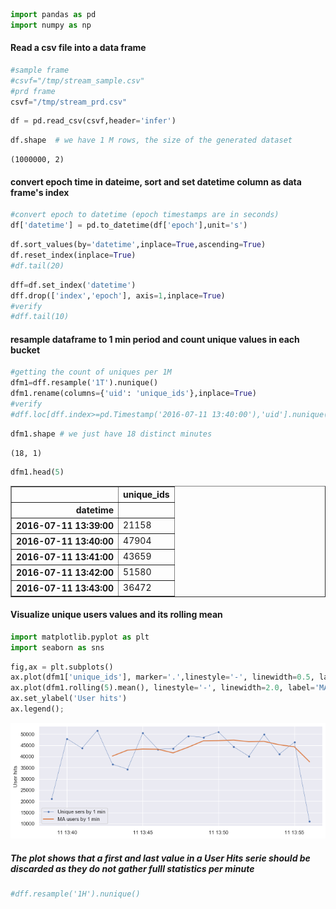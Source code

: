 

```python
import pandas as pd
import numpy as np
```

#### Read a csv file into a data frame


```python
#sample frame
#csvf="/tmp/stream_sample.csv"
#prd frame
csvf="/tmp/stream_prd.csv"
```


```python
df = pd.read_csv(csvf,header='infer')
```


```python
df.shape  # we have 1 M rows, the size of the generated dataset
```




    (1000000, 2)



#### convert epoch time in dateime, sort and set datetime column as data frame's index


```python
#convert epoch to datetime (epoch timestamps are in seconds)
df['datetime'] = pd.to_datetime(df['epoch'],unit='s')
```


```python
df.sort_values(by='datetime',inplace=True,ascending=True)
df.reset_index(inplace=True)
#df.tail(20)
```


```python
dff=df.set_index('datetime')
dff.drop(['index','epoch'], axis=1,inplace=True)
#verify
#dff.tail(10)
```

#### resample dataframe to 1 min period and count unique values in each bucket


```python
#getting the count of uniques per 1M
dfm1=dff.resample('1T').nunique()
dfm1.rename(columns={'uid': 'unique_ids'},inplace=True)
#verify
#dff.loc[dff.index>=pd.Timestamp('2016-07-11 13:40:00'),'uid'].nunique()
```


```python
dfm1.shape # we just have 18 distinct minutes
```




    (18, 1)




```python
dfm1.head(5)
```




<div>
<style scoped>
    .dataframe tbody tr th:only-of-type {
        vertical-align: middle;
    }

    .dataframe tbody tr th {
        vertical-align: top;
    }

    .dataframe thead th {
        text-align: right;
    }
</style>
<table border="1" class="dataframe">
  <thead>
    <tr style="text-align: right;">
      <th></th>
      <th>unique_ids</th>
    </tr>
    <tr>
      <th>datetime</th>
      <th></th>
    </tr>
  </thead>
  <tbody>
    <tr>
      <th>2016-07-11 13:39:00</th>
      <td>21158</td>
    </tr>
    <tr>
      <th>2016-07-11 13:40:00</th>
      <td>47904</td>
    </tr>
    <tr>
      <th>2016-07-11 13:41:00</th>
      <td>43659</td>
    </tr>
    <tr>
      <th>2016-07-11 13:42:00</th>
      <td>51580</td>
    </tr>
    <tr>
      <th>2016-07-11 13:43:00</th>
      <td>36472</td>
    </tr>
  </tbody>
</table>
</div>



#### Visualize unique users values and its rolling mean


```python
import matplotlib.pyplot as plt
import seaborn as sns
```


```python
fig,ax = plt.subplots()
ax.plot(dfm1['unique_ids'], marker='.',linestyle='-', linewidth=0.5, label='Unique sers by 1 min')
ax.plot(dfm1.rolling(5).mean(), linestyle='-', linewidth=2.0, label='MA users by 1 min')
ax.set_ylabel('User hits')
ax.legend();
```


![png](output_15_0.png)


##### The plot shows that a first and last value in a User Hits serie should be discarded as they do not gather fulll statistics per minute


```python
#dff.resample('1H').nunique()
```
